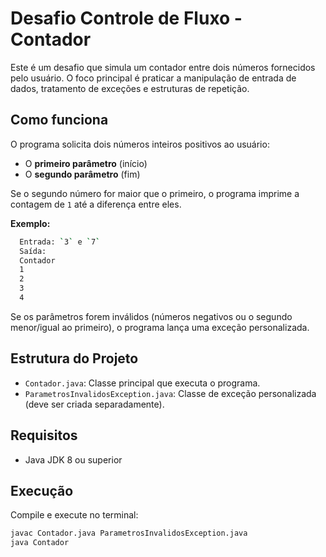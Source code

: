 # Desafio Controle de Fluxo - Contador

Este é um desafio que simula um contador entre dois números fornecidos pelo usuário. O foco principal é praticar a manipulação de entrada de dados, tratamento de exceções e estruturas de repetição.

## Como funciona

O programa solicita dois números inteiros positivos ao usuário:

- O **primeiro parâmetro** (início)
- O **segundo parâmetro** (fim)

Se o segundo número for maior que o primeiro, o programa imprime a contagem de `1` até a diferença entre eles.

**Exemplo:**

```bash
  Entrada: `3` e `7`  
  Saída:
  Contador
  1
  2
  3
  4
```

Se os parâmetros forem inválidos (números negativos ou o segundo menor/igual ao primeiro), o programa lança uma exceção personalizada.

## Estrutura do Projeto

- `Contador.java`: Classe principal que executa o programa.
- `ParametrosInvalidosException.java`: Classe de exceção personalizada (deve ser criada separadamente).

## Requisitos

- Java JDK 8 ou superior

## Execução

Compile e execute no terminal:

```bash
javac Contador.java ParametrosInvalidosException.java
java Contador
